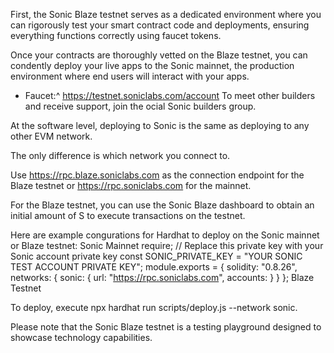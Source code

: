 First, the Sonic Blaze testnet serves as a dedicated environment where you can rigorously test your smart contract code and deployments, ensuring everything functions correctly using faucet tokens.

Once your contracts are thoroughly vetted on the Blaze testnet, you can con dently deploy your live apps to the Sonic mainnet, the production environment where end users will interact with your apps.

- Faucet:^ https://testnet.soniclabs.com/account To meet other builders and receive support, join the o cial Sonic builders group.

At the software level, deploying to Sonic is the same as deploying to any other EVM network.

The only difference is which network you connect to.

Use https://rpc.blaze.soniclabs.com as the connection endpoint for the Blaze testnet or https://rpc.soniclabs.com for the mainnet.

For the Blaze testnet, you can use the Sonic Blaze dashboard to obtain an initial amount of S to execute transactions on the testnet.

Here are example con gurations for Hardhat to deploy on the Sonic mainnet or Blaze testnet: Sonic Mainnet require; // Replace this private key with your Sonic account private key const SONIC_PRIVATE_KEY = "YOUR SONIC TEST ACCOUNT PRIVATE KEY"; module.exports = { solidity: "0.8.26", networks: { sonic: { url: "https://rpc.soniclabs.com", accounts: } } }; Blaze Testnet

To deploy, execute npx hardhat run scripts/deploy.js --network sonic.

Please note that the Sonic Blaze testnet is a testing playground designed to showcase technology capabilities.